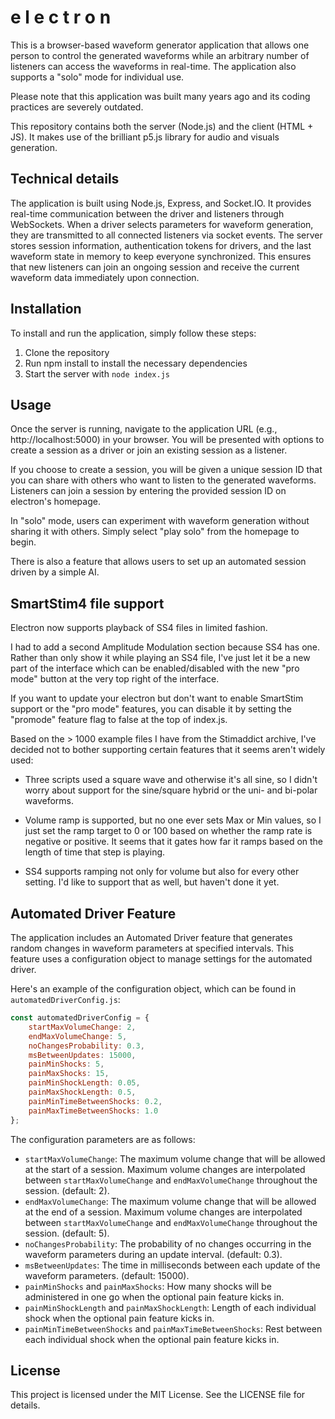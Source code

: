 # e l e c t r o n

This is a browser-based waveform generator application that allows one person to control the generated waveforms while an arbitrary number of listeners can access the waveforms in real-time. The application also supports a "solo" mode for individual use.

Please note that this application was built many years ago and its coding practices are severely outdated.

This repository contains both the server (Node.js) and the client (HTML + JS). It makes use of the brilliant p5.js library for audio and visuals generation.

## Technical details

The application is built using Node.js, Express, and Socket.IO. It provides real-time communication between the driver and listeners through WebSockets. When a driver selects parameters for waveform generation, they are transmitted to all connected listeners via socket events. The server stores session information, authentication tokens for drivers, and the last waveform state in memory to keep everyone synchronized. This ensures that new listeners can join an ongoing session and receive the current waveform data immediately upon connection.

## Installation

To install and run the application, simply follow these steps:

1. Clone the repository
2. Run npm install to install the necessary dependencies
3. Start the server with `node index.js`

## Usage

Once the server is running, navigate to the application URL (e.g., http://localhost:5000) in your browser. You will be presented with options to create a session as a driver or join an existing session as a listener.

If you choose to create a session, you will be given a unique session ID that you can share with others who want to listen to the generated waveforms. Listeners can join a session by entering the provided session ID on electron's homepage.

In "solo" mode, users can experiment with waveform generation without sharing it with others. Simply select "play solo" from the homepage to begin.

There is also a feature that allows users to set up an automated session driven by a simple AI.


## SmartStim4 file support

Electron now supports playback of SS4 files in limited fashion.

I had to add a second Amplitude Modulation section because SS4 has one.  Rather than only show it while playing an SS4 file, I've just let it be a new part of the interface which can be
enabled/disabled with the new "pro mode" button at the very top right of the interface.

If you want to update your electron but don't want to enable SmartStim support or the "pro mode" features, you can disable it by setting the "promode" feature flag to false at the top of index.js.

Based on the > 1000 example files I have from the Stimaddict archive, I've decided not to bother supporting certain features that it seems aren't widely used:

  - Three scripts used a square wave and otherwise it's all sine, so I didn't worry about support for the sine/square hybrid or the uni- and bi-polar waveforms.

  - Volume ramp is supported, but no one ever sets Max or Min values, so I just set the ramp target to 0 or 100 based on whether the ramp rate is negative or positive.  It seems that it gates how far
    it ramps based on the length of time that step is playing.

  - SS4 supports ramping not only for volume but also for every other setting.  I'd like to support that as well, but haven't done it yet.


## Automated Driver Feature

The application includes an Automated Driver feature that generates random changes in waveform parameters at specified intervals. This feature uses a configuration object to manage settings for the automated driver.

Here's an example of the configuration object, which can be found in `automatedDriverConfig.js`:

```javascript
const automatedDriverConfig = {
    startMaxVolumeChange: 2,
    endMaxVolumeChange: 5,
    noChangesProbability: 0.3,
    msBetweenUpdates: 15000,
    painMinShocks: 5,
    painMaxShocks: 15,
    painMinShockLength: 0.05,
    painMaxShockLength: 0.5,
    painMinTimeBetweenShocks: 0.2,
    painMaxTimeBetweenShocks: 1.0
};
```

The configuration parameters are as follows:

- `startMaxVolumeChange`: The maximum volume change that will be allowed at the start of a session. Maximum volume changes are interpolated between `startMaxVolumeChange` and `endMaxVolumeChange` throughout the session. (default: 2).
- `endMaxVolumeChange`: The maximum volume change that will be allowed at the end of a session. Maximum volume changes are interpolated between `startMaxVolumeChange` and `endMaxVolumeChange` throughout the session. (default: 5).
- `noChangesProbability`: The probability of no changes occurring in the waveform parameters during an update interval. (default: 0.3).
- `msBetweenUpdates`: The time in milliseconds between each update of the waveform parameters. (default: 15000).
- `painMinShocks` and `painMaxShocks`: How many shocks will be administered in one go when the optional pain feature kicks in.
- `painMinShockLength` and `painMaxShockLength`: Length of each individual shock when the optional pain feature kicks in.
- `painMinTimeBetweenShocks` and `painMaxTimeBetweenShocks`: Rest between each individual shock when the optional pain feature kicks in.

## License

This project is licensed under the MIT License. See the LICENSE file for details.

